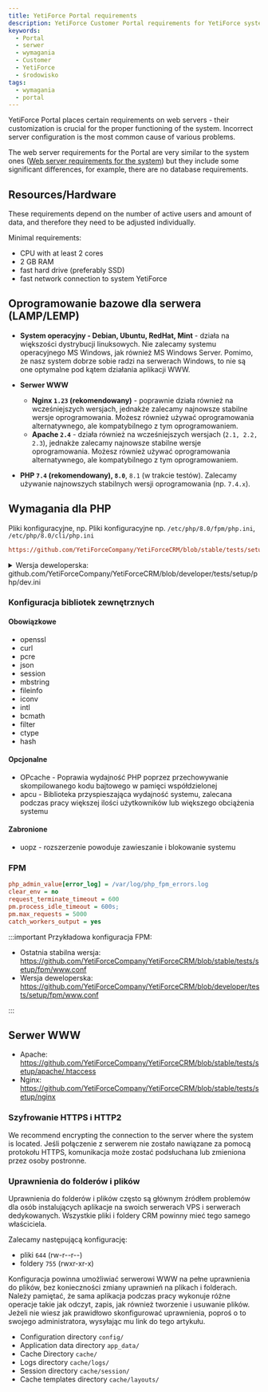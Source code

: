 ```yaml
---
title: YetiForce Portal requirements
description: YetiForce Customer Portal requirements for YetiForce system (YetiForcePortal2)
keywords:
  - Portal
  - serwer
  - wymagania
  - Customer
  - YetiForce
  - środowisko
tags:
  - wymagania
  - portal
---
```


YetiForce Portal places certain requirements on web servers - their customization is crucial for the proper functioning of the system. Incorrect server configuration is the most common cause of various problems.

The web server requirements for the Portal are very similar to the system ones ([Web server requirements for the system](/introduction/requirements/)) but they include some significant differences, for example, there are no database requirements.

## Resources/Hardware

These requirements depend on the number of active users and amount of data, and therefore they need to be adjusted individually.

Minimal requirements:

- CPU with at least 2 cores
- 2 GB RAM
- fast hard drive (preferably SSD)
- fast network connection to system YetiForce

## Oprogramowanie bazowe dla serwera (LAMP/LEMP)

- **System operacyjny - Debian, Ubuntu, RedHat, Mint** - działa na większości dystrybucji linuksowych. Nie zalecamy systemu operacyjnego MS Windows, jak również MS Windows Server. Pomimo, że nasz system dobrze sobie radzi na serwerach Windows, to nie są one optymalne pod kątem działania aplikacji WWW.

- **Serwer WWW**

  - **Nginx `1.23` (rekomendowany)** - poprawnie działa również na wcześniejszych wersjach, jednakże zalecamy najnowsze stabilne wersje oprogramowania. Możesz również używać oprogramowania alternatywnego, ale kompatybilnego z tym oprogramowaniem.
  - **Apache `2.4`** - działa również na wcześniejszych wersjach (`2.1, 2.2, 2.3`), jednakże zalecamy najnowsze stabilne wersje oprogramowania. Możesz również używać oprogramowania alternatywnego, ale kompatybilnego z tym oprogramowaniem.

- **PHP `7.4` (rekomendowany), `8.0`**, `8.1` (w trakcie testów). Zalecamy używanie najnowszych stabilnych wersji oprogramowania (np. `7.4.x`).

## Wymagania dla PHP

Pliki konfiguracyjne, np. Pliki konfiguracyjne np. `/etc/php/8.0/fpm/php.ini`, `/etc/php/8.0/cli/php.ini`

```ini reference title="Latest stable version: github.com/YetiForceCompany/YetiForceCRM/blob/stable/tests/setup/php/prod.ini"
https://github.com/YetiForceCompany/YetiForceCRM/blob/stable/tests/setup/php/prod.ini
```

<details>
  <summary>Wersja deweloperska: github.com/YetiForceCompany/YetiForceCRM/blob/developer/tests/setup/php/dev.ini</summary>

```ini reference
https://github.com/YetiForceCompany/YetiForceCRM/blob/developer/tests/setup/php/dev.ini
```

</details>

### Konfiguracja bibliotek zewnętrznych

#### Obowiązkowe

- openssl
- curl
- pcre
- json
- session
- mbstring
- fileinfo
- iconv
- intl
- bcmath
- filter
- ctype
- hash

#### Opcjonalne

- OPcache - Poprawia wydajność PHP poprzez przechowywanie skompilowanego kodu bajtowego w pamięci współdzielonej
- apcu - Biblioteka przyspieszająca wydajność systemu, zalecana podczas pracy większej ilości użytkowników lub większego obciążenia systemu

#### Zabronione

- uopz - rozszerzenie powoduje zawieszanie i blokowanie systemu

### FPM

```ini
php_admin_value[error_log] = /var/log/php_fpm_errors.log
clear_env = no
request_terminate_timeout = 600
pm.process_idle_timeout = 600s;
pm.max_requests = 5000
catch_workers_output = yes
```

:::important
Przykładowa konfiguracja FPM:

- Ostatnia stabilna wersja: https://github.com/YetiForceCompany/YetiForceCRM/blob/stable/tests/setup/fpm/www.conf
- Wersja deweloperska: https://github.com/YetiForceCompany/YetiForceCRM/blob/developer/tests/setup/fpm/www.conf

:::

## Serwer WWW

- Apache: https://github.com/YetiForceCompany/YetiForceCRM/blob/stable/tests/setup/apache/.htaccess
- Nginx: https://github.com/YetiForceCompany/YetiForceCRM/blob/stable/tests/setup/nginx

### Szyfrowanie HTTPS i HTTP2

We recommend encrypting the connection to the server where the system is located. Jeśli połączenie z serwerem nie zostało nawiązane za pomocą protokołu HTTPS, komunikacja może zostać podsłuchana lub zmieniona przez osoby postronne.

### Uprawnienia do folderów i plików

Uprawnienia do folderów i plików często są głównym źródłem problemów dla osób instalujących aplikacje na swoich serwerach VPS i serwerach dedykowanych. Wszystkie pliki i foldery CRM powinny mieć tego samego właściciela.

Zalecamy następującą konfigurację:

- pliki `644` (rw-r--r--)
- foldery `755` (rwxr-xr-x)

Konfiguracja powinna umożliwiać serwerowi WWW na pełne uprawnienia do plików, bez konieczności zmiany uprawnień na plikach i folderach. Należy pamiętać, że sama aplikacja podczas pracy wykonuje różne operacje takie jak odczyt, zapis, jak również tworzenie i usuwanie plików. Jeżeli nie wiesz jak prawidłowo skonfigurować uprawnienia, poproś o to swojego administratora, wysyłając mu link do tego artykułu.

- Configuration directory `config/`
- Application data directory `app_data/`
- Cache Directory `cache/`
- Logs directory `cache/logs/`
- Session directory `cache/session/`
- Cache templates directory `cache/layouts/`

